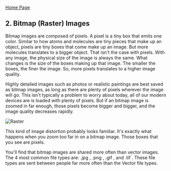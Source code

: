 [Home Page](https://github.com/mychalmasterson/Final-Project/blob/master/README.md)

## 2. Bitmap (Raster) Images ##


Bitmap images are composed of pixels. A pixel is a tiny box that emits one color. Similar to how atoms and molecules are tiny pieces that make up an object, pixels are tiny boxes that come make up an image. But more molecules translates to a bigger object. That isn't the case with pixels. With any image, the physical size of the image is always the same. What changes is the size of the boxes making up that image. The smaller the boxes, the finer the image. So, more pixels translates to a higher image quality. 

Highly detailed images such as photos or realistic paintings are best saved as bitmap images, as long as there are plenty of pixels wherever the image will go. This isn't typically a problem to worry about today, all of our modern devices are is loaded with plenty of pixels. But if an bitmap image is zoomed in far enough, those pixels become bigger and bigger, and the image quality decreases rapidly.

![Raster](http://txpblog.wpengine.com/wp-content/uploads/2011/06/Raster-image.gif "Bitmap")

This kind of image distortion probably looks familiar. It's exactly what happens when you zoom too far in on a bitmap image. Those boxes that you see are pixels.

You'll find that bitmap images are shared more often than vector images. The 4 most common file types are: .jpg , .png , .gif , and .tif . These file types are sent between people far more often than the Vector file types.
